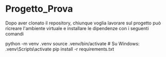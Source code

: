 # Progetto_Prova

Dopo aver clonato il repository, chiunque voglia lavorare sul progetto può ricreare l'ambiente virtuale e installare le dipendenze con i seguenti comandi

python -m venv .venv 
source .venv/bin/activate # Su Windows: .venv\Scripts\activate
pip install -r requirements.txt
